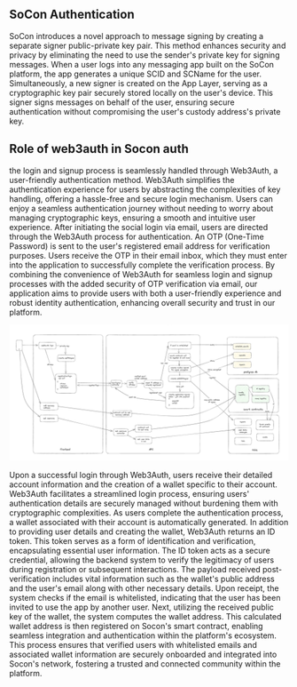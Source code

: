 ## SoCon Authentication

SoCon introduces a novel approach to message signing by creating a separate signer public-private key pair. This method enhances security and privacy by eliminating the need to use the sender's private key for signing messages.
When a user logs into any messaging app built on the SoCon platform, the app generates a unique SCID and SCName for the user. Simultaneously, a new signer is created on the App Layer, serving as a cryptographic key pair securely stored locally on the user's device. This signer signs messages on behalf of the user, ensuring secure authentication without compromising the user's custody address's private key.

## Role of web3auth in Socon auth

the login and signup process is seamlessly handled through Web3Auth, a user-friendly authentication method. Web3Auth simplifies the authentication experience for users by abstracting the complexities of key handling, offering a hassle-free and secure login mechanism. Users can enjoy a seamless authentication journey without needing to worry about managing cryptographic keys, ensuring a smooth and intuitive user experience.
After initiating the social login via email, users are directed through the Web3Auth process for authentication. An OTP (One-Time Password) is sent to the user's registered email address for verification purposes. Users receive the OTP in their email inbox, which they must enter into the application to successfully complete the verification process.
By combining the convenience of Web3Auth for seamless login and signup processes with the added security of OTP verification via email, our application aims to provide users with both a user-friendly experience and robust identity authentication, enhancing overall security and trust in our platform.

![Authentication Flow](/assets/authentication-flow.png)

Upon a successful login through Web3Auth, users receive their detailed account information and the creation of a wallet specific to their account. Web3Auth facilitates a streamlined login process, ensuring users' authentication details are securely managed without burdening them with cryptographic complexities. As users complete the authentication process, a wallet associated with their account is automatically generated.
In addition to providing user details and creating the wallet, Web3Auth returns an ID token. This token serves as a form of identification and verification, encapsulating essential user information. The ID token acts as a secure credential, allowing the backend system to verify the legitimacy of users during registration or subsequent interactions.
The payload received post-verification includes vital information such as the wallet's public address and the user's email along with other necessary details. Upon receipt, the system checks if the email is whitelisted, indicating that the user has been invited to use the app by another user.
Next, utilizing the received public key of the wallet, the system computes the wallet address. This calculated wallet address is then registered on Socon's smart contract, enabling seamless integration and authentication within the platform's ecosystem.
This process ensures that verified users with whitelisted emails and associated wallet information are securely onboarded and integrated into Socon's network, fostering a trusted and connected community within the platform.
